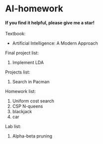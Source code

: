 # AI-homework

#### If you find it helpful, please give me a star!

Textbook:
* Artificial Intelligence: A Modern Approach

Final project list:<br>
1. Implement LDA

Projects list:<br>
1. Search in Pacman<br>

Homework list:<br>
1. Uniform cost search<br>
2. CSP N-queens
3. blackjack
4. car

Lab list:<br>
1. Alpha-beta pruning<br>
